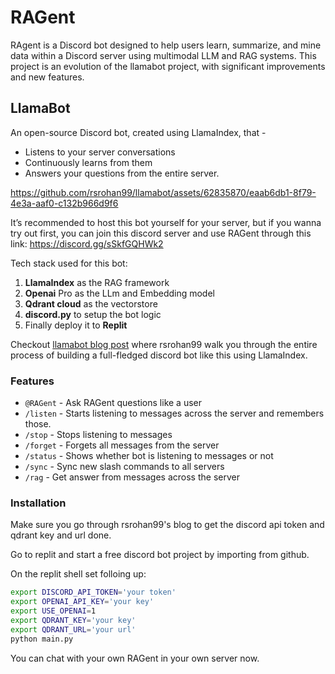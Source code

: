 # RAGent
RAgent is a Discord bot designed to help users learn, summarize, and mine data within a Discord server using multimodal LLM and RAG systems. This project is an evolution of the llamabot project, with significant improvements and new features.

## LlamaBot

An open-source Discord bot, created using LlamaIndex, that -
- Listens to your server conversations
- Continuously learns from them
- Answers your questions from the entire server.

https://github.com/rsrohan99/llamabot/assets/62835870/eaab6db1-8f79-4e3a-aaf0-c132b966d9f6

It’s recommended to host this bot yourself for your server, but if you wanna try out first, you can join this discord server and use RAGent through this link: https://discord.gg/sSkfGQHWk2

Tech stack used for this bot:
1. **LlamaIndex** as the RAG framework
2. **Openai** Pro as the LLm and Embedding model
3. **Qdrant cloud** as the vectorstore
4. **discord.py** to setup the bot logic
5. Finally deploy it to **Replit**

Checkout [llamabot blog post](https://clusteredbytes.pages.dev/posts/2024/create-a-discord-chatbot-using-llamaindex-for-your-server/) where rsrohan99 walk you through the entire process of building a full-fledged discord bot like this using LlamaIndex.

### Features

- `@RAGent` - Ask RAGent questions like a user
- `/listen` - Starts listening to messages across the server and remembers those.
- `/stop` - Stops listening to messages
- `/forget` - Forgets all messages from the server
- `/status` - Shows whether bot is listening to messages or not
- `/sync` - Sync new slash commands to all servers
- `/rag` - Get answer from messages across the server


### Installation
Make sure you go through rsrohan99's blog to get the discord api token and qdrant key and url done.

Go to replit and start a free discord bot project by importing from github.

On the replit shell set folloing up:
```bash
export DISCORD_API_TOKEN='your token'
export OPENAI_API_KEY='your key'
export USE_OPENAI=1
export QDRANT_KEY='your key'
export QDRANT_URL='your url'
python main.py

```

You can chat with your own RAGent in your own server now.


